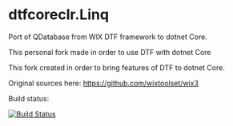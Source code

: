 # dtfcoreclr.Linq

Port of QDatabase from WIX DTF framework to dotnet Core.

This personal fork made in order to use DTF with dotnet Core

This fork created in order to bring features of DTF to dotnet Core.

Original sources here: https://github.com/wixtoolset/wix3

Build status:

[![Build Status](https://travis-ci.org/nitridan/dtfcoreclr.Linq.svg?branch=master)](https://travis-ci.org/nitridan/dtfcoreclr.Linq)
